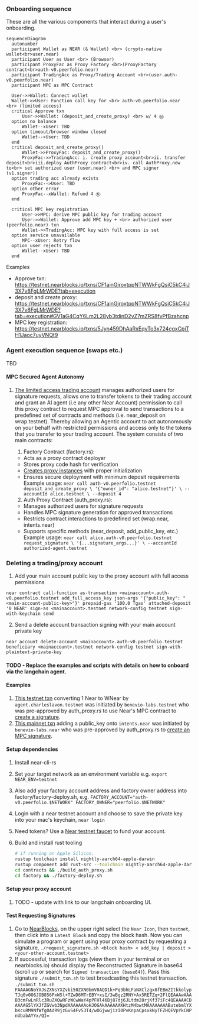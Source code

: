 ### Onboarding sequence

These are all the various components that interact during a user's onboarding.

  ```mermaid
sequenceDiagram
    autonumber
    participant Wallet as NEAR (& Wallet) <br> (crypto-native wallet<br>user.near)
    participant User as User <br> (Browser)
    participant ProxyFac as Proxy Factory <br>(ProxyFactory contract<br>auth-v0.peerfolio.near)
    participant TradingAcc as Proxy/Trading Account <br>(user.auth-v0.peerfolio.near)
    participant MPC as MPC Contract

    User->>Wallet: Connect wallet
    Wallet->>User: Function call key for <br> auth-v0.peerfolio.near <br> (limited access)
    critical Approve txn
        User->>Wallet: (deposit_and_create_proxy) <br> w/ 4 Ⓝ
    option no balance
        Wallet--xUser: TBD
    option timeout/browser window closed
        Wallet-->User: TBD
    end
    critical deposit_and_create_proxy()
        Wallet->>ProxyFac: deposit_and_create_proxy()
        ProxyFac->>TradingAcc: i. create proxy account<br>ii. transfer deposit<br>iii.deploy AuthProxy contract<br>iv. call AuthProxy.new to<br> set authorized user (user.near) <br> and MPC signer (v1.signer))
    option trading acc already exists
        ProxyFac-->User: TBD
    option other error
        ProxyFac--xWallet: Refund 4 Ⓝ
    end

    critical MPC key registration
        User->>MPC: derive MPC public key for trading account
        User->>Wallet: Approve add MPC key + <br> authorized user (peerfolio.near) txn
        Wallet->>TradingAcc: MPC key with full access is set
    option service unavailable
        MPC--xUser: Retry flow
    option user rejects txn
        Wallet--xUser: TBD
    end
  ```

Examples
  - Approve txn: https://testnet.nearblocks.io/txns/CF1ainGjroxtppNTWWkFgQsiC5kC4iJ3X7v8FgLMrWDE?tab=execution
  - deposit and create proxy: https://testnet.nearblocks.io/txns/CF1ainGjroxtppNTWWkFgQsiC5kC4iJ3X7v8FgLMrWDE?tab=execution#GV1aG4CqY6Lm2L28yb3tdinD2vZ7mZRS8fvPfBzahcnp
  - MPC key registration: https://testnet.nearblocks.io/txns/5Jyn459DhAaRxEqvTo3x724cgxCpjTH1Jaoc7uyVNQt9

### Agent execution sequence (swaps etc.)

TBD

#### MPC Secured Agent Autonomy

1. [The limited access trading account](https://github.com/beneviolabs/ft-allowance-agent/blob/main/contracts/auth_proxy.rs) manages authorized users for signature requests, allows one to transfer tokens to their trading account and grant an AI agent (i.e any other Near Account) permission to call this proxy contract to request MPC approval to send transactions to a predefined set of contracts and methods (i.e. near_deposit on wrap.testnet). Thereby allowing an Agentic account to act autonomously on your behalf with restricted permissions and access only to the tokens that you transfer to your trading account. The system consists of two main contracts:
    1. Factory Contract (factory.rs):

    - Acts as a proxy contract deployer
    - Stores proxy code hash for verification
    - [Creates proxy instances](https://testnet.nearblocks.io/txns/8Q8mPTCUxaJnTubwE6ZTHF1ZLvxo9BhVfBBifsuriXAD) with proper initialization
    - Ensures secure deployment with minimum deposit requirements
    Example usage: `near call auth-v0.peerfolio.testnet deposit_and_create_proxy \
  '{"owner_id": "alice.testnet"}' \
  --accountId alice.testnet \
  --deposit 4`

    2. Auth Proxy Contract (auth_proxy.rs):

    - Manages authorized users for signature requests
    - Handles MPC signature generation for approved transactions
    - Restricts contract interactions to predefined set (wrap.near, intents.near)
    - Supports specific methods (near_deposit, add_public_key, etc.)
    Example usage: `near call alice.auth-v0.peerfolio.testnet  request_signature \
  '{...signature_args...}' \
  --accountId authorized-agent.testnet`


### Deleting a trading/proxy account

1. Add your main account public key to the proxy account with full access permissions
```
near contract call-function as-transaction <mainaccount>.auth-v0.peerfolio.testnet add_full_access_key json-args '{"public_key": "<main-account-public-key>"}' prepaid-gas '100.0 Tgas' attached-deposit '0 NEAR' sign-as <mainaccount>.testnet network-config testnet sign-with-keychain send
```

2. Send a delete account transaction signing with your main account private key
```
near account delete-account <mainaccount>.auth-v0.peerfolio.testnet beneficiary <mainaccount>.testnet network-config testnet sign-with-plaintext-private-key
```

#### TODO - Replace the examples and scripts with details on how to onboard via the langchain agent.

#### Examples
1. [This testnet txn](https://testnet.nearblocks.io/txns/Hi2pfe89tBdMN2oY2dFXLuHcSBVFotx6pHViDQuKUZDi) converting 1 Near to WNear by `agent.charleslavon.testnet` was initiated by `benevio-labs.testnet` who was pre-approved by auth_proxy.rs to use Near's MPC contract to [create a signature](https://testnet.nearblocks.io/txns/831u2KqbdtzvJti5HUhGnp4tZD7Q8onUzD11rwBjrAAm).
2. [This mainnet txn](https://nearblocks.io/txns/GRw6oEWjAQ2QT9oDtsgBSRWr3s4oCW4A8zCpHCRXD62s) adding a public_key onto `intents.near` was initiated by `benevio-labs.near` who was pre-approved by auth_proxy.rs to [create an MPC signature](https://nearblocks.io/txns/9PJXbvcb4RMxjwK8VW4N54RnvrjENUCr6N1nv9f3DZJQ).


#### Setup dependencies
1. Install near-cli-rs
2. Set your target network as an environment variable e.g. `export NEAR_ENV=testnet`
3. Also add your factory account address and factory owner address into factory/factory-deploy.sh, e.g. `FACTORY_ACCOUNT="auth-v0.peerfolio.$NETWORK"
FACTORY_OWNER="peerfolio.$NETWORK"`
4. Login with a near testnet account and choose to save the private key into your mac's keychain, `near login`
5. Need tokens? Use a [Near testnet faucet](https://near-faucet.io/) to fund your account.
6. Build and install rust tooling

    ```bash
    # if running on Apple Silicon.
    rustup toolchain install nightly-aarch64-apple-darwin
    rustup component add rust-src --toolchain nightly-aarch64-apple-darwin
    cd contracts && ./build_auth_proxy.sh
    cd factory && ./factory-deploy.sh
    ```

#### Setup your proxy account
1. TODO - update with link to our langchain onboarding UI.

#### Test Requesting Signatures
1. Go to [NearBlocks](https://testnet.nearblocks.io/), on the upper right select the `Near Icon`, then `testnet`, then click into a `Latest Block` and copy the block hash.  Now you can simulate a program or agent using your proxy contract by requesting a signature, `./request_signature.sh <block hash> < add_key | deposit > <your-other-account.testnet>`
2. If successful, transaction logs (view them in your terminal or on nearblocks.io) should display the Reconstructed Signature in base64 (scroll up or search for `Signed transaction (base64)`).  Pass this signature `./submit_txn.sh` to test broadcasting this testnet transaction. `./submit_txn.sh FAAAAGNoYXJsZXNsYXZvbi50ZXN0bmV0AQD1k+Pq3bhLFaNXClzgx0fEBmZItkkolypTJq0v0O6JOB856PxW5l+TZwD6MTrEBY+xsI/3wBgz2RNY+Ax5RETZq+2FlQEAAAwAAAB3cmFwLnRlc3RuZXQwRFzWCwWaY4pPFHl46Bj87dj6JLtdm28rjKf37iFc4QEAAAACDAAAAG5lYXJfZGVwb3NpdAAAAAAAoHJOGAkAAAAAAKHtzM4bwtMAAAAAAAAButebmlYXbKcuRM9NfWfgOAdR9jzGvS4Fv53T4/wOGjwwjizI0PvKnpaCpsxkNyTFZHQEVpYkCNPnUbabAYYx/QI=`





